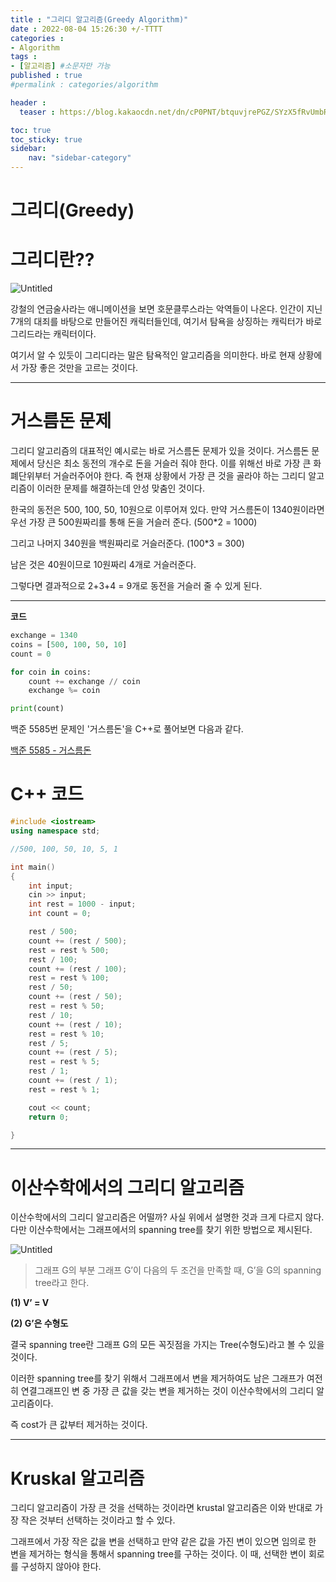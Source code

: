 ```yaml
---
title : "그리디 알고리즘(Greedy Algorithm)"
date : 2022-08-04 15:26:30 +/-TTTT
categories : 
- Algorithm
tags : 
- [알고리즘] #소문자만 가능
published : true
#permalink : categories/algorithm

header :
  teaser : https://blog.kakaocdn.net/dn/cP0PNT/btquvjrePGZ/SYzX5fRvUmbRJay666oBYK/img.jpg

toc: true
toc_sticky: true
sidebar:
    nav: "sidebar-category"
---
```


# 그리디(Greedy)



# 그리디란??

![Untitled](https://blog.kakaocdn.net/dn/cP0PNT/btquvjrePGZ/SYzX5fRvUmbRJay666oBYK/img.jpg)

강철의 연금술사라는 애니메이션을 보면 호문클루스라는 악역들이 나온다. 인간이 지닌 7개의 대죄를 바탕으로 만들어진 캐릭터들인데, 여기서 탐욕을 상징하는 캐릭터가 바로 그리드라는 캐릭터이다.

여기서 알 수 있듯이 그리디라는 말은 탐욕적인 알고리즘을 의미한다. 바로 현재 상황에서 가장 좋은 것만을 고르는 것이다. 

----------------------------------

# 거스름돈 문제

그리디 알고리즘의 대표적인 예시로는 바로 거스름돈 문제가 있을 것이다. 거스름돈 문제에서 당신은 최소 동전의 개수로 돈을 거슬러 줘야 한다. 이를 위해선 바로 가장 큰 화폐단위부터 거슬러주어야 한다. 즉 현재 상황에서 가장 큰 것을 골라야 하는 그리디 알고리즘이 이러한 문제를 해결하는데 안성 맞춤인 것이다.

한국의 동전은 500, 100, 50, 10원으로 이루어져 있다. 만약 거스름돈이 1340원이라면 우선 가장 큰 500원짜리를 통해 돈을 거슬러 준다. (500*2 = 1000)

그리고 나머지 340원을 백원짜리로 거슬러준다. (100*3 = 300)

남은 것은 40원이므로 10원짜리 4개로 거슬러준다.

그렇다면 결과적으로 2+3+4 = 9개로 동전을 거슬러 줄 수 있게 된다.

------------------------------------

**코드** 

```python
exchange = 1340
coins = [500, 100, 50, 10]
count = 0

for coin in coins:
	count += exchange // coin
	exchange %= coin

print(count)	
```

백준 5585번 문제인 '거스름돈'을 C++로 풀어보면 다음과 같다.   

[백준 5585 - 거스름돈](https://www.acmicpc.net/problem/5585)

# C++ 코드

```cpp
#include <iostream>
using namespace std;

//500, 100, 50, 10, 5, 1

int main()
{
    int input; 
    cin >> input;
    int rest = 1000 - input;
    int count = 0;

    rest / 500;
    count += (rest / 500);
    rest = rest % 500;
    rest / 100;
    count += (rest / 100);
    rest = rest % 100;
    rest / 50;
    count += (rest / 50);
    rest = rest % 50;
    rest / 10;
    count += (rest / 10);
    rest = rest % 10;
    rest / 5;
    count += (rest / 5);
    rest = rest % 5;
    rest / 1;
    count += (rest / 1);
    rest = rest % 1;

    cout << count;
    return 0;

}
```

----------------------------------

# 이산수학에서의 그리디 알고리즘

이산수학에서의 그리디 알고리즘은 어떨까? 사실 위에서 설명한 것과 크게 다르지 않다. 다만 이산수학에서는 그래프에서의 spanning tree를 찾기 위한 방법으로 제시된다.

![Untitled](https://www.researchgate.net/publication/330778836/figure/fig2/AS:721420615168005@1549011486980/Example-of-Minimum-spanning-tree-11.jpg)

> 그래프 G의 부분 그래프 G’이 다음의 두 조건을 만족할 때,  G’을 G의 spanning tree라고 한다.
> 

**(1) V’ = V**

**(2) G’은 수형도**

결국 spanning tree란 그래프 G의 모든 꼭짓점을 가지는 Tree(수형도)라고 볼 수 있을 것이다.

이러한 spanning tree를 찾기 위해서 그래프에서 변을 제거하여도 남은 그래프가 여전히 연결그래프인 변 중 가장 큰 값을 갖는 변을 제거하는 것이 이산수학에서의 그리디 알고리즘이다.

즉 cost가 큰 값부터 제거하는 것이다.

----------------------------------------

# Kruskal 알고리즘

그리디 알고리즘이 가장 큰 것을 선택하는 것이라면 krustal 알고리즘은 이와 반대로 가장 작은 것부터 선택하는 것이라고 할 수 있다. 

그래프에서 가장 작은 값을 변을 선택하고 만약 같은 값을 가진 변이 있으면 임의로 한 변을 제거하는 형식을 통해서 spanning tree를 구하는 것이다. 이 때, 선택한 변이 회로를 구성하지 않아야 한다.